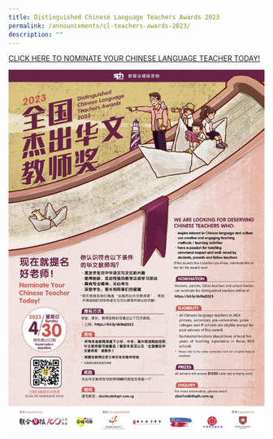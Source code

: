 ```yaml
---
title: Distinguished Chinese Language Teachers Awards 2023
permalink: /announcements/cl-teachers-awards-2023/
description: ""
---
```

[CLICK HERE TO NOMINATE YOUR CHINESE LANGUAGE TEACHER TODAY!](http://bit.ly/dclta2023)

![](/images/Annoucements/cl%20teacher%20award%202023.jpg)